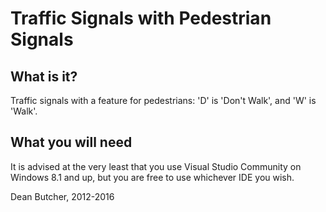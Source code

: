 # Traffic Signals with Pedestrian Signals

## What is it?

Traffic signals with a feature for pedestrians: 'D' is 'Don't Walk', and 'W' is 'Walk'.

## What you will need

It is advised at the very least that you use Visual Studio Community on Windows 8.1 and up, but you are free to use whichever IDE you wish.


Dean Butcher, 2012-2016
